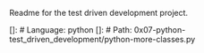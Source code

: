 Readme for the test driven development
project.

[]: # Language: python
[]: # Path: 0x07-python-test_driven_development/python-more-classes.py